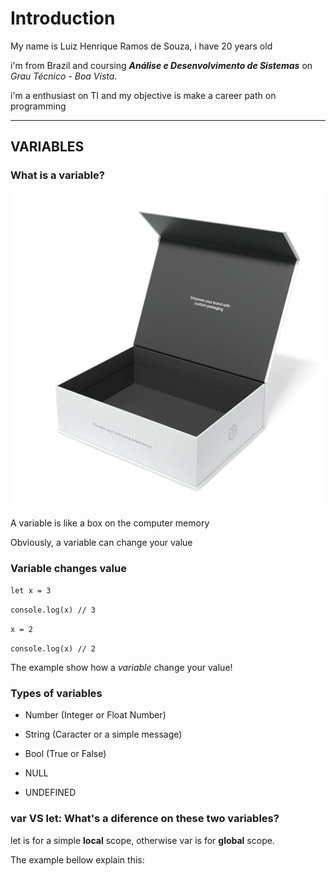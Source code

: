 # Introduction

My name is Luiz Henrique Ramos de Souza, i have 20 years old

 i'm from Brazil and coursing ***Análise e Desenvolvimento de Sistemas*** on *Grau Técnico - Boa Vista*.

i'm a enthusiast on TI and my objective is make a career path on programming 

---

## VARIABLES

### What is a variable?

![A simple box](box.png)

A variable is like a box on the computer memory 

Obviously, a variable can change your value

### Variable changes value 

`let x = 3`

`console.log(x) // 3`

`x = 2`

`console.log(x) // 2`

The example show how a *variable* change your value!

### Types of variables

- Number (Integer or Float Number)

- String (Caracter or a simple message)

- Bool (True or False)

- NULL

- UNDEFINED

### var VS let: What's a diference on these two variables?

let is for a simple **local** scope, otherwise var is for **global** scope.

The example bellow explain this: 

